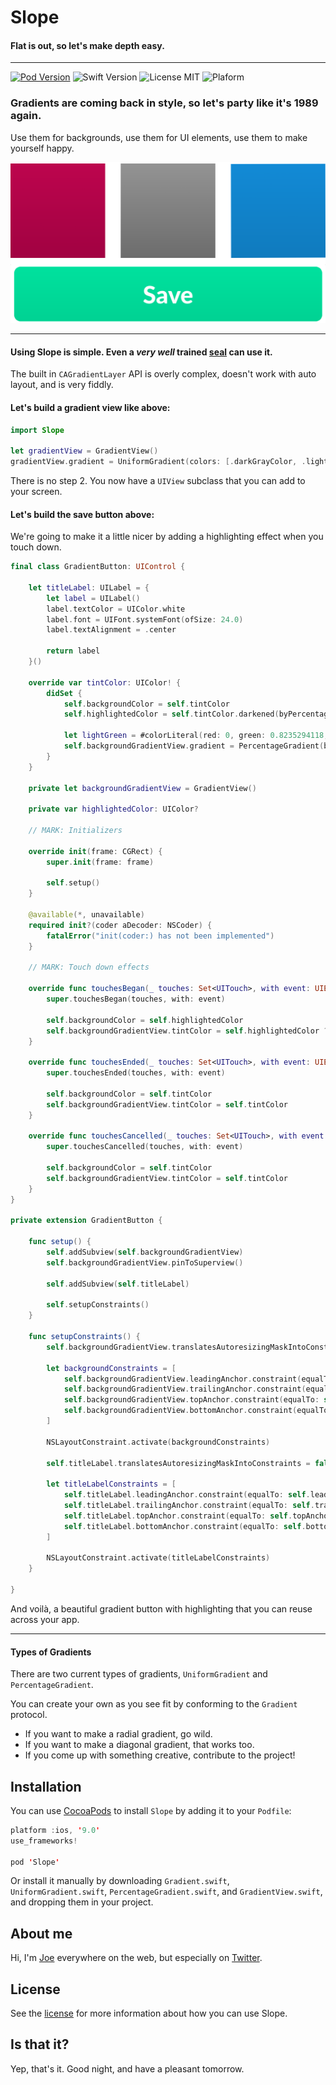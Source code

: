 # Slope

#### Flat is out, so let's make depth easy.

---

[![Pod Version](https://img.shields.io/badge/Pod-1.0-6193DF.svg)](https://cocoapods.org/)
![Swift Version](https://img.shields.io/badge/Swift-4.2-brightgreen.svg)
![License MIT](https://img.shields.io/badge/License-MIT-lightgrey.svg) 
![Plaform](https://img.shields.io/badge/Platform-iOS-lightgrey.svg)

### Gradients are coming back in style, so let's party like it's 1989 again. 

Use them for backgrounds, use them for UI elements, use them to make yourself happy.

![](Images/gradient_examples.png)

---

#### Using Slope is simple. Even a _very well_ trained [seal](https://en.wikipedia.org/wiki/Seal_(musician)) can use it.

The built in `CAGradientLayer` API is overly complex, doesn't work with auto layout, and is very fiddly. 

#### Let's build a gradient view like above:

```swift
import Slope

let gradientView = GradientView()
gradientView.gradient = UniformGradient(colors: [.darkGrayColor, .lightGrayColor])
```

There is no step 2. You now have a `UIView` subclass that you can add to your screen.

#### Let's build the save button above:

We're going to make it a little nicer by adding a highlighting effect when you touch down.

```swift
final class GradientButton: UIControl {

    let titleLabel: UILabel = {
        let label = UILabel()
        label.textColor = UIColor.white
        label.font = UIFont.systemFont(ofSize: 24.0)
        label.textAlignment = .center

        return label
    }()

    override var tintColor: UIColor! {
        didSet {
            self.backgroundColor = self.tintColor
            self.highlightedColor = self.tintColor.darkened(byPercentage: 0.1)
            
            let lightGreen = #colorLiteral(red: 0, green: 0.8235294118, blue: 0.5764705882, alpha: 1)
            self.backgroundGradientView.gradient = PercentageGradient(baseColor: lightGreen, direction: .lightToDark, percentage: 0.06)
        }
    }

    private let backgroundGradientView = GradientView()

    private var highlightedColor: UIColor?

    // MARK: Initializers

    override init(frame: CGRect) {
        super.init(frame: frame)

        self.setup()
    }

    @available(*, unavailable)
    required init?(coder aDecoder: NSCoder) {
        fatalError("init(coder:) has not been implemented")
    }

    // MARK: Touch down effects

    override func touchesBegan(_ touches: Set<UITouch>, with event: UIEvent?) {
        super.touchesBegan(touches, with: event)

        self.backgroundColor = self.highlightedColor
        self.backgroundGradientView.tintColor = self.highlightedColor ?? self.tintColor
    }

    override func touchesEnded(_ touches: Set<UITouch>, with event: UIEvent?) {
        super.touchesEnded(touches, with: event)

        self.backgroundColor = self.tintColor
        self.backgroundGradientView.tintColor = self.tintColor
    }

    override func touchesCancelled(_ touches: Set<UITouch>, with event: UIEvent?) {
        super.touchesCancelled(touches, with: event)

        self.backgroundColor = self.tintColor
        self.backgroundGradientView.tintColor = self.tintColor
    }
}

private extension GradientButton {

    func setup() {
        self.addSubview(self.backgroundGradientView)
        self.backgroundGradientView.pinToSuperview()

        self.addSubview(self.titleLabel)

        self.setupConstraints()
    }

    func setupConstraints() {
        self.backgroundGradientView.translatesAutoresizingMaskIntoConstraints = false

        let backgroundConstraints = [
            self.backgroundGradientView.leadingAnchor.constraint(equalTo: self.leadingAnchor),
            self.backgroundGradientView.trailingAnchor.constraint(equalTo: self.trailingAnchor),
            self.backgroundGradientView.topAnchor.constraint(equalTo: self.topAnchor),
            self.backgroundGradientView.bottomAnchor.constraint(equalTo: self.bottomAnchor)
        ]
        
        NSLayoutConstraint.activate(backgroundConstraints)

        self.titleLabel.translatesAutoresizingMaskIntoConstraints = false

        let titleLabelConstraints = [
            self.titleLabel.leadingAnchor.constraint(equalTo: self.leadingAnchor),
            self.titleLabel.trailingAnchor.constraint(equalTo: self.trailingAnchor),
            self.titleLabel.topAnchor.constraint(equalTo: self.topAnchor),
            self.titleLabel.bottomAnchor.constraint(equalTo: self.bottomAnchor)
        ]
        
        NSLayoutConstraint.activate(titleLabelConstraints)
    }

}
```

And voilà, a beautiful gradient button with highlighting that you can reuse across your app.

---

#### Types of Gradients

There are two current types of gradients, `UniformGradient` and `PercentageGradient`. 

You can create your own as you see fit by conforming to the `Gradient` protocol.

- If you want to make a radial gradient, go wild. 
- If you want to make a diagonal gradient, that works too. 
- If you come up with something creative, contribute to the project!


## Installation
You can use [CocoaPods](http://cocoapods.org/) to install `Slope` by adding it to your `Podfile`:

```swift
platform :ios, '9.0'
use_frameworks!

pod 'Slope'
```

Or install it manually by downloading `Gradient.swift`, `UniformGradient.swift`, `PercentageGradient.swift`, and `GradientView.swift`, and dropping them in your project.

## About me

Hi, I'm [Joe](http://fabisevi.ch) everywhere on the web, but especially on [Twitter](https://twitter.com/mergesort).

## License

See the [license](LICENSE) for more information about how you can use Slope.

## Is that it?

Yep, that's it. Good night, and have a pleasant tomorrow.
